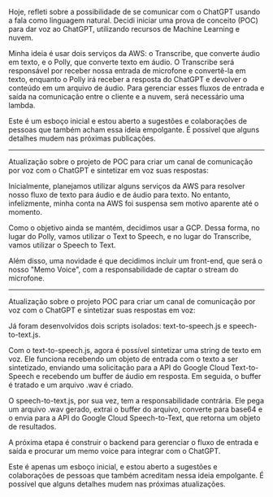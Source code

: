 Hoje, refleti sobre a possibilidade de se comunicar com o ChatGPT usando a fala como linguagem natural. Decidi iniciar uma prova de conceito (POC) para dar voz ao ChatGPT, utilizando recursos de Machine Learning e nuvem.

Minha ideia é usar dois serviços da AWS: o Transcribe, que converte áudio em texto, e o Polly, que converte texto em áudio. O Transcribe será responsável por receber nossa entrada de microfone e convertê-la em texto, enquanto o Polly irá receber a resposta do ChatGPT e devolver o conteúdo em um arquivo de áudio. Para gerenciar esses fluxos de entrada e saída na comunicação entre o cliente e a nuvem, será necessário uma lambda.

Este é um esboço inicial e estou aberto a sugestões e colaborações de pessoas que também acham essa ideia empolgante. É possível que alguns detalhes mudem nas próximas publicações.



---------




Atualização sobre o projeto de POC para criar um canal de comunicação por voz com o ChatGPT e sintetizar em voz suas respostas:

Inicialmente, planejamos utilizar alguns serviços da AWS para resolver nosso fluxo de texto para áudio e de áudio para texto. No entanto, infelizmente, minha conta na AWS foi suspensa sem motivo aparente até o momento.

Como o objetivo ainda se mantém, decidimos usar a GCP. Dessa forma, no lugar do Polly, vamos utilizar o Text to Speech, e no lugar do Transcribe, vamos utilizar o Speech to Text.

Além disso, uma novidade é que decidimos incluir um front-end, que será o nosso "Memo Voice", com a responsabilidade de captar o stream do microfone.


-------------

Atualização sobre o projeto POC para criar um canal de comunicação por voz com o ChatGPT e sintetizar suas respostas em voz:

Já foram desenvolvidos dois scripts isolados: text-to-speech.js e speech-to-text.js. 

Com o text-to-speech.js, agora é possível sintetizar uma string de texto em voz. Ele funciona recebendo um objeto de entrada com o texto a ser sintetizado, enviando uma solicitação para a API do Google Cloud Text-to-Speech e recebendo um buffer de áudio em resposta. Em seguida, o buffer é tratado e um arquivo .wav é criado.

O speech-to-text.js, por sua vez, tem a responsabilidade contrária. Ele pega um arquivo .wav gerado, extrai o buffer do arquivo, converte para base64 e o envia para a API do Google Cloud Speech-to-Text, que retorna um objeto de resultados.

A próxima etapa é construir o backend para gerenciar o fluxo de entrada e saída e procurar um memo voice para integrar com o ChatGPT.

Este é apenas um esboço inicial, e estou aberto a sugestões e colaborações de pessoas que também acreditam nessa ideia empolgante. É possível que alguns detalhes mudem nas próximas atualizações.